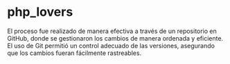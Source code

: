 # php_lovers
El proceso fue realizado de manera efectiva a través de un repositorio en GitHub, donde se gestionaron los cambios de manera ordenada y eficiente. El uso de Git permitió un control adecuado de las versiones, asegurando que los cambios fueran fácilmente rastreables.
